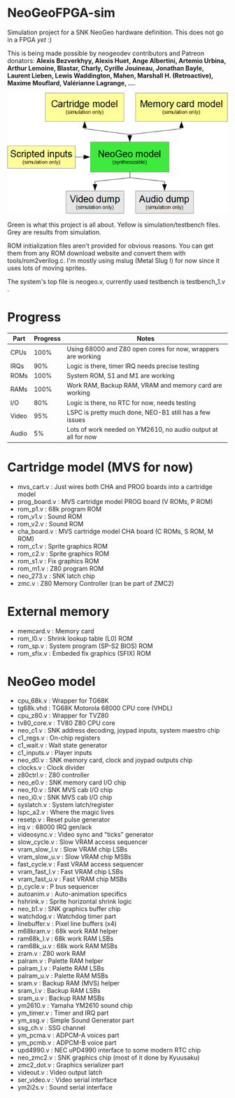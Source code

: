 # NeoGeoFPGA-sim
Simulation project for a SNK NeoGeo hardware definition. This does not go in a FPGA *yet* :)

This is being made possible by neogeodev contributors and Patreon donators: **Alexis Bezverkhyy, Alexis Huet, Ange Albertini, Artemio Urbina, Arthur Lemoine, Blastar, Charly, Cyrille Jouineau, Jonathan Bayle, Laurent Lieben, Lewis Waddington, Mahen, Marshall H. (Retroactive), Maxime Mouflard, Valérianne Lagrange, ...**.

![Diagram](Doc/ngfpgad1.png)

Green is what this project is all about. Yellow is simulation/testbench files. Grey are results from simulation.

ROM initialization files aren't provided for obvious reasons. You can get them from any ROM download website and convert them with tools/rom2verilog.c. I'm mostly using mslug (Metal Slug I) for now since it uses lots of moving sprites.

The system's top file is neogeo.v, currently used testbench is testbench_1.v .

# Progress

|Part|Progress|Notes|
|----|-----|-----|
|CPUs|100%|Using 68000 and Z80 open cores for now, wrappers are working|
|IRQs|90%|Logic is there, timer IRQ needs precise testing|
|ROMs|100%|System ROM, S1 and M1 are working|
|RAMs|100%|Work RAM, Backup RAM, VRAM and memory card are working|
|I/O|80%|Logic is there, no RTC for now, needs testing|
|Video|95%|LSPC is pretty much done, NEO-B1 still has a few issues|
|Audio|5%|Lots of work needed on YM2610, no audio output at all for now|

# Cartridge model (MVS for now)

* mvs_cart.v : Just wires both CHA and PROG boards into a cartridge model
* prog_board.v : MVS cartridge model PROG board (V ROMs, P ROM)
 * rom_p1.v : 68k program ROM
 * rom_v1.v : Sound ROM
 * rom_v2.v : Sound ROM
* cha_board.v : MVS cartridge model CHA board (C ROMs, S ROM, M ROM)
 * rom_c1.v : Sprite graphics ROM
 * rom_c2.v : Sprite graphics ROM
 * rom_s1.v : Fix graphics ROM
 * rom_m1.v : Z80 program ROM
 * neo_273.v : SNK latch chip
 * zmc.v : Z80 Memory Controller (can be part of ZMC2)

# External memory

* memcard.v : Memory card
* rom_l0.v : Shrink lookup table (L0) ROM
* rom_sp.v : System program (SP-S2 BIOS) ROM
* rom_sfix.v : Embeded fix graphics (SFIX) ROM

# NeoGeo model

* cpu_68k.v : Wrapper for TG68K
 * tg68k.vhd : TG68K Motorola 68000 CPU core (VHDL)
* cpu_z80.v : Wrapper for TVZ80
 * tv80_core.v : TV80 Z80 CPU core
* neo_c1.v : SNK address decoding, joypad inputs, system maestro chip
 * c1_regs.v : On-chip registers
 * c1_wait.v : Wait state generator
 * c1_inputs.v : Player inputs
* neo_d0.v : SNK memory card, clock and joypad outputs chip
 * clocks.v : Clock divider
 * z80ctrl.v : Z80 controller
* neo_e0.v : SNK memory card I/O chip
* neo_f0.v : SNK MVS cab I/O chip
* neo_i0.v : SNK MVS cab I/O chip
* syslatch.v : System latch/register
* lspc_a2.v : Where the magic lives
 * resetp.v : Reset pulse generator
 * irq.v : 68000 IRQ gen/ack
 * videosync.v : Video sync and "ticks" generator
 * slow_cycle.v : Slow VRAM access sequencer
  * vram_slow_l.v : Slow VRAM chip LSBs
  * vram_slow_u.v : Slow VRAM chip MSBs
 * fast_cycle.v : Fast VRAM access sequencer
  * vram_fast_l.v : Fast VRAM chip LSBs
  * vram_fast_u.v : Fast VRAM chip MSBs
 * p_cycle.v : P bus sequencer
 * autoanim.v : Auto-animation specifics
 * hshrink.v : Sprite horizontal shrink logic
* neo_b1.v : SNK graphics buffer chip
 * watchdog.v : Watchdog timer part
 * linebuffer.v : Pixel line buffers (x4)
* m68kram.v : 68k work RAM helper
 * ram68k_l.v : 68k work RAM LSBs
 * ram68k_u.v : 68k work RAM MSBs
* zram.v : Z80 work RAM
* palram.v : Palette RAM helper
 * palram_l.v : Palette RAM LSBs
 * palram_u.v : Palette RAM MSBs
* sram.v : Backup RAM (MVS) helper
 * sram_l.v : Backup RAM LSBs
 * sram_u.v : Backup RAM MSBs
* ym2610.v : Yamaha YM2610 sound chip
 * ym_timer.v : Timer and IRQ part
 * ym_ssg.v : Simple Sound Generator part
  * ssg_ch.v : SSG channel
 * ym_pcma.v : ADPCM-A voices part
 * ym_pcmb.v : ADPCM-B voice part
* upd4990.v : NEC uPD4990 interface to some modern RTC chip
* neo_zmc2.v : SNK graphics chip (most of it done by Kyuusaku)
 * zmc2_dot.v : Graphics serializer part
* videout.v : Video output latch
* ser_video.v : Video serial interface
* ym2i2s.v : Sound serial interface
